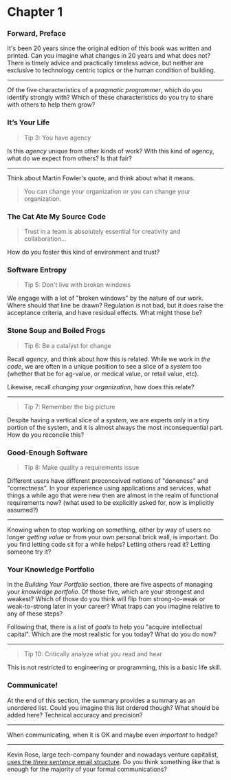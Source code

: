 # Chapter 1

### Forward, Preface

It's been 20 years since the original edition of this book was written and printed. Can you imagine what changes in 20 years and what does not? There is timely advice and practically timeless advice, but neither are exclusive to technology centric topics or the human condition of building.

---

Of the five characteristics of a _pragmatic programmer_, which do you identify strongly with? Which of these characteristics do you try to share with others to help them grow?

### It’s Your Life

> Tip 3: You have agency

Is this _agency_ unique from other kinds of work? With this kind of agency, what do we expect from others? Is that fair?

---

Think about Martin Fowler's quote, and think about what it means.

> You can change your organization or you can change your organization.



### The Cat Ate My Source Code

> Trust in a team is absolutely essential for creativity and collaboration...

How do you foster this kind of environment and trust?

### Software Entropy

> Tip 5: Don't live with broken windows

We engage with a lot of "broken windows" by the nature of our work. Where should that line be drawn? Regulation _is_ not bad, but it does raise the acceptance criteria, and have residual effects. What might those be?

### Stone Soup and Boiled Frogs

> Tip 6: Be a catalyst for change

Recall _agency_, and think about how this is related. While we work in _the code_, we are often in a unique position to see a slice of a _system_ too (whether that be for ag-value, or medical value, or retail value, etc).

Likewise, recall _changing your organization_, how does this relate?

---

> Tip 7: Remember the big picture

Despite having a vertical slice of a _system_, we are experts only in a tiny portion of the system, and it is almost always the most inconsequential part. How do you reconcile this?

### Good-Enough Software

> Tip 8: Make quality a requirements issue

Different users have different preconceived notions of "doneness" and "correctness". In your experience using applications and services, what things a while ago that were new then are almost in the realm of functional requirements now? (what used to be explicitly asked for, now is implicitly assumed?)

--- 

Knowing when to stop working on something, either by way of users no longer _getting value_ or from your own personal brick wall, is important. Do you find letting code sit for a while helps? Letting others read it? Letting someone try it?

### Your Knowledge Portfolio

In the *Building Your Portfolio* section, there are five aspects of managing your _knowledge portfolio_. Of those five, which are your strongest and weakest? Which of those do you think will flip from strong-to-weak or weak-to-strong later in your career? What traps can you imagine relative to any of these steps? 

Following that, there is a list of _goals_ to help you "acquire intellectual capital". Which are the most realistic for you today? What do you do now?

---

> Tip 10: Critically analyze what you read and hear

This is not restricted to engineering or programming, this is a basic life skill.

### Communicate!

At the end of this section, the summary provides a summary as an unordered list. Could you imagine this list ordered though? What should be added here? Technical accuracy and precision?

---

When communicating, when it is OK and maybe even _important_ to hedge?

---

Kevin Rose, large tech-company founder and nowadays venture capitalist, [uses the _three sentence_ email structure](http://kevinrose.squarespace.com/blogg/2010/8/17/email-sucks-5-time-saving-tips.html). Do you think something like that is enough for the majority of your formal communications?


